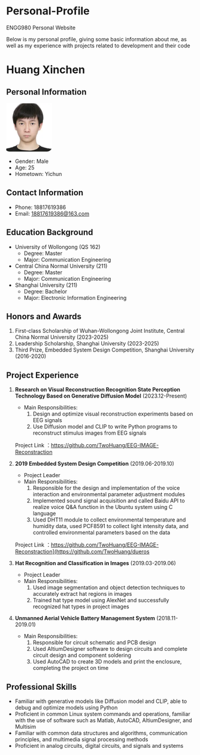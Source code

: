 # Personal-Profile
ENGG980 Personal Website


Below is my personal profile, giving some basic information about me, as well as my experience with projects related to development and their code
# Huang Xinchen

## Personal Information
![Image text](https://github.com/TwoHuang/image/blob/main/QQ%E6%88%AA%E5%9B%BE20240619153411.png)
- Gender: Male
- Age: 25
- Hometown: Yichun

## Contact Information
- Phone: 18817619386
- Email: 18817619386@163.com

## Education Background
- University of Wollongong (QS 162)
  - Degree: Master
  - Major: Communication Engineering
- Central China Normal University (211)
  - Degree: Master
  - Major: Communication Engineering
- Shanghai University (211) 
  - Degree: Bachelor
  - Major: Electronic Information Engineering

## Honors and Awards
1. First-class Scholarship of Wuhan-Wollongong Joint Institute, Central China Normal University (2023-2025)
2. Leadership Scholarship, Shanghai University (2023-2025)
3. Third Prize, Embedded System Design Competition, Shanghai University (2016-2020)

## Project Experience
1. **Research on Visual Reconstruction Recognition State Perception Technology Based on Generative Diffusion Model** (2023.12-Present)
   - Main Responsibilities:
     1. Design and optimize visual reconstruction experiments based on EEG signals
     2. Use Diffusion model and CLIP to write Python programs to reconstruct stimulus images from EEG signals
        
    Project Link ：https://github.com/TwoHuang/EEG-IMAGE-Reconstraction
2. **2019 Embedded System Design Competition** (2019.06-2019.10)
   - Project Leader
   - Main Responsibilities:
     1. Responsible for the design and implementation of the voice interaction and environmental parameter adjustment modules
     2. Implemented sound signal acquisition and called Baidu API to realize voice Q&A function in the Ubuntu system using C language
     3. Used DHT11 module to collect environmental temperature and humidity data, used PCF8591 to collect light intensity data, and controlled environmental parameters based on the data
        
    Project Link ：https://github.com/TwoHuang/EEG-IMAGE-Reconstraction](https://github.com/TwoHuang/dueros
3. **Hat Recognition and Classification in Images** (2019.03-2019.06)
   - Project Leader
   - Main Responsibilities:
     1. Used image segmentation and object detection techniques to accurately extract hat regions in images
     2. Trained hat type model using AlexNet and successfully recognized hat types in project images
4. **Unmanned Aerial Vehicle Battery Management System** (2018.11-2019.01)
   - Main Responsibilities:
     1. Responsible for circuit schematic and PCB design
     2. Used AltiumDesigner software to design circuits and complete circuit design and component soldering
     3. Used AutoCAD to create 3D models and print the enclosure, completing the project on time

## Professional Skills
- Familiar with generative models like Diffusion model and CLIP, able to debug and optimize models using Python
- Proficient in common Linux system commands and operations, familiar with the use of software such as Matlab, AutoCAD, AltiumDesigner, and Multisim
- Familiar with common data structures and algorithms, communication principles, and multimedia signal processing methods
- Proficient in analog circuits, digital circuits, and signals and systems
